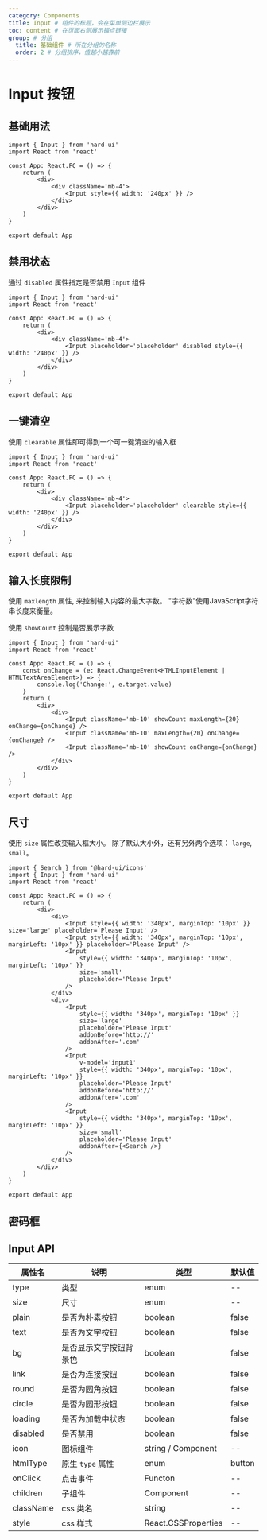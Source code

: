 ```yaml
---
category: Components
title: Input # 组件的标题，会在菜单侧边栏展示
toc: content # 在页面右侧展示锚点链接
group: # 分组
  title: 基础组件 # 所在分组的名称
  order: 2 # 分组排序，值越小越靠前
---
```


# Input 按钮

## 基础用法

```tsx
import { Input } from 'hard-ui'
import React from 'react'

const App: React.FC = () => {
	return (
		<div>
			<div className='mb-4'>
				<Input style={{ width: '240px' }} />
			</div>
		</div>
	)
}

export default App
```

## 禁用状态​

通过 `disabled` 属性指定是否禁用 `Input` 组件

```tsx
import { Input } from 'hard-ui'
import React from 'react'

const App: React.FC = () => {
	return (
		<div>
			<div className='mb-4'>
				<Input placeholder='placeholder' disabled style={{ width: '240px' }} />
			</div>
		</div>
	)
}

export default App
```

## 一键清空​

使用 `clearable` 属性即可得到一个可一键清空的输入框

```tsx
import { Input } from 'hard-ui'
import React from 'react'

const App: React.FC = () => {
	return (
		<div>
			<div className='mb-4'>
				<Input placeholder='placeholder' clearable style={{ width: '240px' }} />
			</div>
		</div>
	)
}

export default App
```

## 输入长度限制

使用 `maxlength` 属性, 来控制输入内容的最大字数。 "字符数"使用JavaScript字符串长度来衡量。

使用 `showCount` 控制是否展示字数

```tsx
import { Input } from 'hard-ui'
import React from 'react'

const App: React.FC = () => {
	const onChange = (e: React.ChangeEvent<HTMLInputElement | HTMLTextAreaElement>) => {
		console.log('Change:', e.target.value)
	}
	return (
		<div>
			<div>
				<Input className='mb-10' showCount maxLength={20} onChange={onChange} />
				<Input className='mb-10' maxLength={20} onChange={onChange} />
				<Input className='mb-10' showCount onChange={onChange} />
			</div>
		</div>
	)
}

export default App
```

## 尺寸​

使用 `size` 属性改变输入框大小。 除了默认大小外，还有另外两个选项： `large`, `small`。

```tsx
import { Search } from '@hard-ui/icons'
import { Input } from 'hard-ui'
import React from 'react'

const App: React.FC = () => {
	return (
		<div>
			<div>
				<Input style={{ width: '340px', marginTop: '10px' }} size='large' placeholder='Please Input' />
				<Input style={{ width: '340px', marginTop: '10px', marginLeft: '10px' }} placeholder='Please Input' />
				<Input
					style={{ width: '340px', marginTop: '10px', marginLeft: '10px' }}
					size='small'
					placeholder='Please Input'
				/>
			</div>
			<div>
				<Input
					style={{ width: '340px', marginTop: '10px' }}
					size='large'
					placeholder='Please Input'
					addonBefore='http://'
					addonAfter='.com'
				/>
				<Input
					v-model='input1'
					style={{ width: '340px', marginTop: '10px', marginLeft: '10px' }}
					placeholder='Please Input'
					addonBefore='http://'
					addonAfter='.com'
				/>
				<Input
					style={{ width: '340px', marginTop: '10px', marginLeft: '10px' }}
					size='small'
					placeholder='Please Input'
					addonAfter={<Search />}
				/>
			</div>
		</div>
	)
}

export default App
```

## 密码框

<code src="./demo/index.tsx"></code>

## Input API

| 属性名    | 说明                   | 类型                | 默认值 |
| --------- | ---------------------- | ------------------- | ------ |
| type      | 类型                   | enum                | --     |
| size      | 尺寸                   | enum                | --     |
| plain     | 是否为朴素按钮         | boolean             | false  |
| text      | 是否为文字按钮         | boolean             | false  |
| bg        | 是否显示文字按钮背景色 | boolean             | false  |
| link      | 是否为连接按钮         | boolean             | false  |
| round     | 是否为圆角按钮         | boolean             | false  |
| circle    | 是否为圆形按钮         | boolean             | false  |
| loading   | 是否为加载中状态       | boolean             | false  |
| disabled  | 是否禁用               | boolean             | false  |
| icon      | 图标组件               | string / Component  | --     |
| htmlType  | 原生 `type` 属性       | enum                | button |
| onClick   | 点击事件               | Functon             | --     |
| children  | 子组件                 | Component           | --     |
| className | css 类名               | string              | --     |
| style     | css 样式               | React.CSSProperties | --     |
